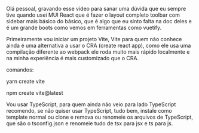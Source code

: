 Olá pessoal, gravando esse vídeo para sanar uma dúvida que eu sempre tive quando usei MUI React que é fazer o layout completo toolbar com sidebar mais básico do básico, que é algo que eu sinto falta na doc deles e é um grande boots como vemos em ferramentas como vuetify.

Primeiramente vou iniciar um projeto Vite, Vite para quem não conhece ainda é uma alternativa a usar o CRA (create react app), como ele usa uma compilação diferente ao webpack ele roda muito mais rápido localmente e na minha experiência é mais customizado que o CRA.

comandos:

yarn create vite

npm create vite@latest

Vou usar TypeScript, para quem ainda não veio para lado TypeScript recomendo, se não quiser usar TypeScript, tudo bem, instale como template normal ou clone e remova ou renomeie os arquivos de TypeScript, que são o tsconfig.json e renomeie tudo de tsx para jsx e ts para js.


